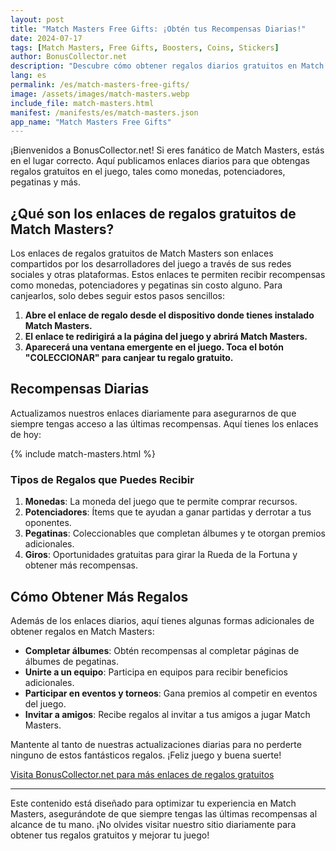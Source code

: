 ```yaml
---
layout: post
title: "Match Masters Free Gifts: ¡Obtén tus Recompensas Diarias!"
date: 2024-07-17
tags: [Match Masters, Free Gifts, Boosters, Coins, Stickers]
author: BonusCollector.net
description: "Descubre cómo obtener regalos diarios gratuitos en Match Masters, incluyendo monedas, potenciadores y más."
lang: es
permalink: /es/match-masters-free-gifts/
image: /assets/images/match-masters.webp
include_file: match-masters.html
manifest: /manifests/es/match-masters.json
app_name: "Match Masters Free Gifts"
---
```


¡Bienvenidos a BonusCollector.net! Si eres fanático de Match Masters, estás en el lugar correcto. Aquí publicamos enlaces diarios para que obtengas regalos gratuitos en el juego, tales como monedas, potenciadores, pegatinas y más.

## ¿Qué son los enlaces de regalos gratuitos de Match Masters?

Los enlaces de regalos gratuitos de Match Masters son enlaces compartidos por los desarrolladores del juego a través de sus redes sociales y otras plataformas. Estos enlaces te permiten recibir recompensas como monedas, potenciadores y pegatinas sin costo alguno. Para canjearlos, solo debes seguir estos pasos sencillos:

1. **Abre el enlace de regalo desde el dispositivo donde tienes instalado Match Masters.**
2. **El enlace te redirigirá a la página del juego y abrirá Match Masters.**
3. **Aparecerá una ventana emergente en el juego. Toca el botón "COLECCIONAR" para canjear tu regalo gratuito.**

## Recompensas Diarias

Actualizamos nuestros enlaces diariamente para asegurarnos de que siempre tengas acceso a las últimas recompensas. Aquí tienes los enlaces de hoy:

{% include match-masters.html %}

### Tipos de Regalos que Puedes Recibir

1. **Monedas**: La moneda del juego que te permite comprar recursos.
2. **Potenciadores**: Ítems que te ayudan a ganar partidas y derrotar a tus oponentes.
3. **Pegatinas**: Coleccionables que completan álbumes y te otorgan premios adicionales.
4. **Giros**: Oportunidades gratuitas para girar la Rueda de la Fortuna y obtener más recompensas.

## Cómo Obtener Más Regalos

Además de los enlaces diarios, aquí tienes algunas formas adicionales de obtener regalos en Match Masters:

- **Completar álbumes**: Obtén recompensas al completar páginas de álbumes de pegatinas.
- **Unirte a un equipo**: Participa en equipos para recibir beneficios adicionales.
- **Participar en eventos y torneos**: Gana premios al competir en eventos del juego.
- **Invitar a amigos**: Recibe regalos al invitar a tus amigos a jugar Match Masters.

Mantente al tanto de nuestras actualizaciones diarias para no perderte ninguno de estos fantásticos regalos. ¡Feliz juego y buena suerte!

[Visita BonusCollector.net para más enlaces de regalos gratuitos](https://bonuscollector.net/es/)

---

Este contenido está diseñado para optimizar tu experiencia en Match Masters, asegurándote de que siempre tengas las últimas recompensas al alcance de tu mano. ¡No olvides visitar nuestro sitio diariamente para obtener tus regalos gratuitos y mejorar tu juego!